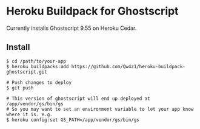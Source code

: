 # Heroku Buildpack for Ghostscript

Currently installs Ghostscript 9.55 on Heroku Cedar.

## Install

    $ cd /path/to/your-app
    $ heroku buildpacks:add https://github.com/Qw4z1/heroku-buildpack-ghostscript.git
    
    # Push changes to deploy
    $ git push

    # This version of ghostscript will end up deployed at /app/vendor/gs/bin/gs
    # So you may want to set an environment variable to let your app know where it is. e.g.
    $ heroku config:set GS_PATH=/app/vendor/gs/bin/gs
